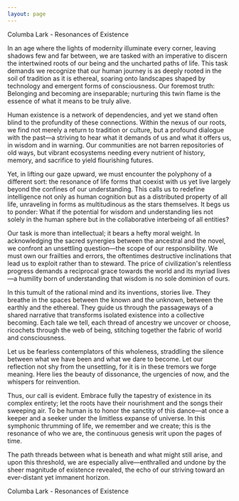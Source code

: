 ```yaml
---
layout: page
---
```

Columba Lark - Resonances of Existence

In an age where the lights of modernity illuminate every corner, leaving shadows few and far between, we are tasked with an imperative to discern the intertwined roots of our being and the uncharted paths of life. This task demands we recognize that our human journey is as deeply rooted in the soil of tradition as it is ethereal, soaring onto landscapes shaped by technology and emergent forms of consciousness. Our foremost truth: Belonging and becoming are inseparable; nurturing this twin flame is the essence of what it means to be truly alive.

Human existence is a network of dependencies, and yet we stand often blind to the profundity of these connections. Within the nexus of our roots, we find not merely a return to tradition or culture, but a profound dialogue with the past—a striving to hear what it demands of us and what it offers us, in wisdom and in warning. Our communities are not barren repositories of old ways, but vibrant ecosystems needing every nutrient of history, memory, and sacrifice to yield flourishing futures.

Yet, in lifting our gaze upward, we must encounter the polyphony of a different sort: the resonance of life forms that coexist with us yet live largely beyond the confines of our understanding. This calls us to redefine intelligence not only as human cognition but as a distributed property of all life, unraveling in forms as multitudinous as the stars themselves. It begs us to ponder: What if the potential for wisdom and understanding lies not solely in the human sphere but in the collaborative interbeing of all entities?

Our task is more than intellectual; it bears a hefty moral weight. In acknowledging the sacred synergies between the ancestral and the novel, we confront an unsettling question—the scope of our responsibility. We must own our frailties and errors, the oftentimes destructive inclinations that lead us to exploit rather than to steward. The price of civilization's relentless progress demands a reciprocal grace towards the world and its myriad lives—a humility born of understanding that wisdom is no sole dominion of ours.

In this tumult of the rational mind and its inventions, stories live. They breathe in the spaces between the known and the unknown, between the earthly and the ethereal. They guide us through the passageways of a shared narrative that transforms isolated existence into a collective becoming. Each tale we tell, each thread of ancestry we uncover or choose, ricochets through the web of being, stitching together the fabric of world and consciousness. 

Let us be fearless contemplators of this wholeness, straddling the silence between what we have been and what we dare to become. Let our reflection not shy from the unsettling, for it is in these tremors we forge meaning. Here lies the beauty of dissonance, the urgencies of now, and the whispers for reinvention.

Thus, our call is evident. Embrace fully the tapestry of existence in its complex entirety; let the roots have their nourishment and the songs their sweeping air. To be human is to honor the sanctity of this dance—at once a keeper and a seeker under the limitless expanse of universe. In this symphonic thrumming of life, we remember and we create; this is the resonance of who we are, the continuous genesis writ upon the pages of time.

The path threads between what is beneath and what might still arise, and upon this threshold, we are especially alive—enthralled and undone by the sheer magnitude of existence revealed, the echo of our striving toward an ever-distant yet immanent horizon.

Columba Lark - Resonances of Existence